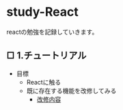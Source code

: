 # study-React
reactの勉強を記録していきます。
## □ 1.チュートリアル
- 目標
  - Reactに触る
  - 既に存在する機能を改修してみる
    - [改修内容](https://reactjs.org/tutorial/tutorial.html#wrapping-up)
